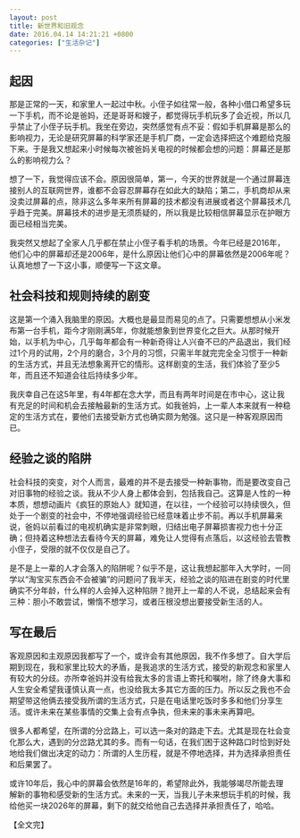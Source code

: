 ```yaml
---
layout: post
title: 新世界和旧观念
date: 2016.04.14 14:21:21 +0800
categories: ["生活杂记"]
---
```


## 起因

那是正常的一天，和家里人一起过中秋。小侄子如往常一般，各种小借口希望多玩一下手机，而不论是爸妈，还是哥哥和嫂子，都觉得玩手机玩多了会近视，所以几乎禁止了小侄子玩手机。我坐在旁边，突然感觉有点不妥：假如手机屏幕是那么的影响视力，无论是研究屏幕的科学家还是手机厂商，一定会选择把这个难题给克服下来。于是我又想起来小时候每次被爸妈关电视的时候都会想的问题：屏幕还是那么的影响视力么？

想了一下，我觉得应该不会。原因很简单，第一，今天的世界就是一个通过屏幕连接别人的互联网世界，谁都不会容忍屏幕存在如此大的缺陷；第二，手机商却从来没卖过屏幕的点，除非这么多年来所有屏幕的技术都没有进展或者这个屏幕技术几乎趋于完美。屏幕技术的进步是无须质疑的，所以我是比较相信屏幕显示在护眼方面已经相当完美。

我突然又想起了全家人几乎都在禁止小侄子看手机的场景。今年已经是2016年，他们心中的屏幕却还是2006年，是什么原因让他们心中的屏幕依然是2006年呢？认真地想了一下这小事，顺便写一下这文章。


## 社会科技和规则持续的剧变

这是第一个涌入我脑里的原因。大概也是最显而易见的点了。只需要想想从小米发布第一台手机，距今才刚刚满5年，你就能想象到世界变化之巨大。从那时候开始，以手机为中心，几乎每年都会有一种新奇得让人兴奋不已的产品退出，我们经过1个月的试用，2个月的磨合，3个月的习惯，只需半年就完完全全习惯于一种新的生活方式，并且无法想象离开它的情形。这样剧变的生活，我们体验了至少5年，而且还不知道会往后持续多少年。

我庆幸自己在这5年里，有4年都在念大学，而且有两年时间是在市中心，这让我有充足的时间和机会去接触最新的生活方式。如我爸妈，上一辈人本来就有一种稳定的生活方式在，要他们去接受新方式也确实颇为勉强。这只是一种客观原因而已。

## 经验之谈的陷阱

社会科技的突变，对个人而言，最难的并不是去接受一种新事物，而是要改变自己对旧事物的经验之谈。我从不少人身上都体会到，包括我自己。这算是人性的一种本质，想想动画片《疯狂的原始人》就知道，在以往，一个经验可以持续很久，但处于一个剧变的社会中，不停地强调经验已经意味着止步不前。再以手机屏幕来说，爸妈以前看过的电视机确实是非常刺眼，归结出电子屏幕损害视力也十分正确；但持着这种想法去看待今天的屏幕，难免让人觉得有点落后，以这经验去管教小侄子，受限的就不仅仅是自己了。

是不是上一辈的人才会落入的陷阱呢？似乎不是，这让我想起那年入大学时，一同学以“淘宝买东西会不会被骗”的问题问了我半天，经验之谈的陷进在剧变的时代里确实不分年龄，什么样的人会掉入这种陷阱？抛开上一辈的人不说，总结起来会有三种：胆小不敢尝试，懒惰不想学习，或者压根没想出要接受新生活的人。

## 写在最后
客观原因和主观原因我都写了一个，或许会有其他原因，我不作多想了。自大学后期到现在，我和家里比较大的矛盾，是我追求的生活方式，接受的新观念和家里人有较大的分歧。亦所幸爸妈并没有给我太多的言语上寄托和嘱咐，除了终身大事和人生安全希望我谨慎认真一点，也没给我太多其它方面的压力。所以反之我也不会期望带这他俩去接受我所谓的生活方式，只是在电话里吃饭时多多和他们分享生活。或许未来在某些事情的交集上会有点争执，但未来的事未来再算吧。

很多人都希望，在所谓的分岔路上，可以选一条对的路走下去。尤其是现在社会变化那么大，遇到的分岔路尤其的多。而有一句话，在我们困于这种路口时恰到好处地给我们做出决定的动力：所谓的人生历程，就是不停地选择，并为选择承担责任和后果罢了。

或许10年后，我心中的屏幕会依然是16年的，希望除此外，我能够竭尽所能去理解新的事物和感受新的生活方式。未来的一天，当我儿子未来想玩手机的时候，我给他买一块2026年的屏幕，剩下的就交给他自己去选择并承担责任了，哈哈。

【全文完】